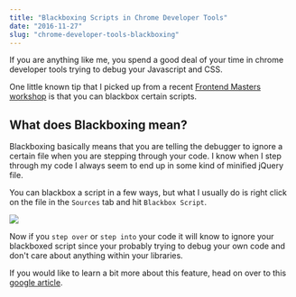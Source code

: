 ```yaml
---
title: "Blackboxing Scripts in Chrome Developer Tools"
date: "2016-11-27"
slug: "chrome-developer-tools-blackboxing"
---
```


If you are anything like me, you spend a good deal of your time in chrome
developer tools trying to debug your Javascript and CSS.

One little known tip that I picked up from a recent
<a href="https://frontendmasters.com/courses/chrome-dev-tools/">Frontend Masters
workshop</a> is that you can blackbox certain scripts.

## What does Blackboxing mean?

Blackboxing basically means that you are telling the debugger to ignore a
certain file when you are stepping through your code. I know when I step through
my code I always seem to end up in some kind of minified jQuery file.

You can blackbox a script in a few ways, but what I usually do is right click on
the file in the `Sources` tab and hit `Blackbox Script`.

<p><img src="/images/posts/chrome-developer-blackbox.png"></p>

Now if you `step over` or `step into` your code it will know to ignore your
blackboxed script since your probably trying to debug your own code and don't
care about anything within your libraries.

If you would like to learn a bit more about this feature, head on over to this
<a href="https://developers.google.com/web/tools/chrome-devtools/javascript/step-code#blackbox_third-party_code">google
article</a>.
